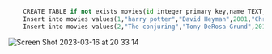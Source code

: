 ```.py
    CREATE TABLE if not exists movies(id integer primary key,name TEXT,producer TEXT,year INT,director TEXT,category TEXT,budget TEXT)
    Insert into movies values(1,"harry potter","David Heyman",2001,"Chris Columbus","fiction","$1.2 billion");
    Insert into movies values(2,"The conjuring","Tony DeRosa-Grund",2013,"James Wan","Horror","$20 million")
```
![Screen Shot 2023-03-16 at 20 33 14](https://user-images.githubusercontent.com/112072887/225604481-ea838ec5-e628-4931-8fae-b510d96042f2.png)
